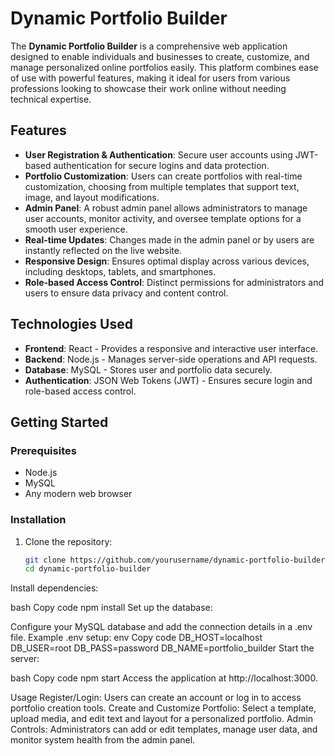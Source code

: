 # Dynamic Portfolio Builder

The **Dynamic Portfolio Builder** is a comprehensive web application designed to enable individuals and businesses to create, customize, and manage personalized online portfolios easily. This platform combines ease of use with powerful features, making it ideal for users from various professions looking to showcase their work online without needing technical expertise.

## Features

- **User Registration & Authentication**: Secure user accounts using JWT-based authentication for secure logins and data protection.
- **Portfolio Customization**: Users can create portfolios with real-time customization, choosing from multiple templates that support text, image, and layout modifications.
- **Admin Panel**: A robust admin panel allows administrators to manage user accounts, monitor activity, and oversee template options for a smooth user experience.
- **Real-time Updates**: Changes made in the admin panel or by users are instantly reflected on the live website.
- **Responsive Design**: Ensures optimal display across various devices, including desktops, tablets, and smartphones.
- **Role-based Access Control**: Distinct permissions for administrators and users to ensure data privacy and content control.

## Technologies Used

- **Frontend**: React - Provides a responsive and interactive user interface.
- **Backend**: Node.js - Manages server-side operations and API requests.
- **Database**: MySQL - Stores user and portfolio data securely.
- **Authentication**: JSON Web Tokens (JWT) - Ensures secure login and role-based access control.

## Getting Started

### Prerequisites

- Node.js
- MySQL
- Any modern web browser

### Installation

1. Clone the repository:
   ```bash
   git clone https://github.com/yourusername/dynamic-portfolio-builder.git
   cd dynamic-portfolio-builder
Install dependencies:

bash
Copy code
npm install
Set up the database:

Configure your MySQL database and add the connection details in a .env file.
Example .env setup:
env
Copy code
DB_HOST=localhost
DB_USER=root
DB_PASS=password
DB_NAME=portfolio_builder
Start the server:

bash
Copy code
npm start
Access the application at http://localhost:3000.

Usage
Register/Login: Users can create an account or log in to access portfolio creation tools.
Create and Customize Portfolio: Select a template, upload media, and edit text and layout for a personalized portfolio.
Admin Controls: Administrators can add or edit templates, manage user data, and monitor system health from the admin panel.
